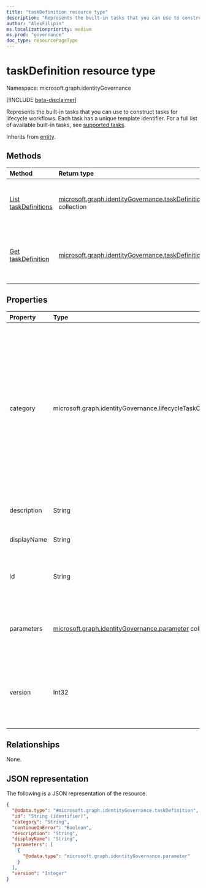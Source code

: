 ```yaml
---
title: "taskDefinition resource type"
description: "Represents the built-in tasks that you can use to construct tasks for lifecycle workflows."
author: "AlexFilipin"
ms.localizationpriority: medium
ms.prod: "governance"
doc_type: resourcePageType
---
```


# taskDefinition resource type

Namespace: microsoft.graph.identityGovernance

[!INCLUDE [beta-disclaimer](../../includes/beta-disclaimer.md)]

Represents the built-in tasks that you can use to construct tasks for lifecycle workflows. Each task has a unique template identifier. For a full list of available built-in tasks, see [supported tasks](../resources/identitygovernance-task.md#supported-tasks).

Inherits from [entity](../resources/entity.md).

## Methods

|Method|Return type|Description|
|:---|:---|:---|
|[List taskDefinitions](../api/identitygovernance-lifecycleworkflowscontainer-list-taskdefinitions.md)|[microsoft.graph.identityGovernance.taskDefinition](../resources/identitygovernance-taskdefinition.md) collection|Get a list of the [taskDefinition](../resources/identitygovernance-taskdefinition.md) objects and their properties.|
|[Get taskDefinition](../api/identitygovernance-taskdefinition-get.md)|[microsoft.graph.identityGovernance.taskDefinition](../resources/identitygovernance-taskdefinition.md)|Read the properties and relationships of a [taskDefinition](../resources/identitygovernance-taskdefinition.md) object.|

## Properties

|Property|Type|Description|
|:---|:---|:---|
|category|microsoft.graph.identityGovernance.lifecycleTaskCategory|The category of the HR function that the tasks created using this definition can be used with. The possible values are: `joiner`, `leaver`. This is a multi-valued enumeration whose allowed combinations are `joiner`, `joiner,leaver`, or `leaver`. Supports `$filter` (`eq`, `has`). |
|description|String|The description of the taskDefinition.|
|displayName|String|The display name of the taskDefinition`.|
|id|String|The unique identifier for the taskDefinition. Inherited from [entity](../resources/entity.md).|
|parameters|[microsoft.graph.identityGovernance.parameter](../resources/identitygovernance-parameter.md) collection|The parameters that must be supplied when creating a workflow task object.|
|version|Int32|The version number of the taskDefinition. New records are pushed when we add support for new parameters.|

## Relationships

None.

## JSON representation

The following is a JSON representation of the resource.
<!-- {
  "blockType": "resource",
  "keyProperty": "id",
  "@odata.type": "microsoft.graph.identityGovernance.taskDefinition",
  "baseType": "microsoft.graph.entity",
  "openType": false
}
-->
``` json
{
  "@odata.type": "#microsoft.graph.identityGovernance.taskDefinition",
  "id": "String (identifier)",
  "category": "String",
  "continueOnError": "Boolean",
  "description": "String",
  "displayName": "String",
  "parameters": [
    {
      "@odata.type": "microsoft.graph.identityGovernance.parameter"
    }
  ],
  "version": "Integer"
}
```
